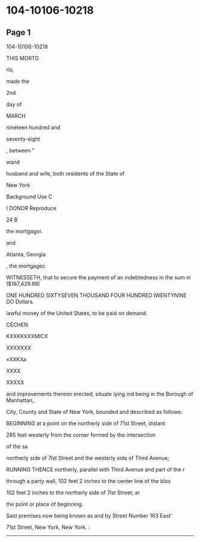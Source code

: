 # 104-10106-10218

## Page 1

104-10106-10218

THIS MORTG

rls,

made the

2nd

day of

MARCH

nineteen hundred and

seventy-eight

, between "

wand

husband and wife, both residents of the State of

New York

Background Use C

I DONOR Reproduce

24 B

the mortgagor.

and

Atlanta, Georgia

, the mortgagec

WITNESSETH, that to secure the payment of an indebtedness in the sum ni ($167,429.88)

ONE HUNDRED SIXTYSEVEN THOUSAND FOUR HUNDRED IWENTYNINE DO Dollars.

lawful money of the United States, to be paid on demand.

CÉCHEN

KXXKKXXXMICX

XXXXXXX

«XXKXa

XXXX

XXXXX

and improvements thereon erected, situate lying ind being in the Borough of Manhattan,.

City, County and State of New York, bounded and described as follows:

BEGINNING at a point on the northerly side of 71st Street, distant

285 feet westerly from the corner formed by the intersection

of the sa

northerly side of 7lst Street and the westerly side of Third Avenue;

RUNNING THENCE northerly, parallel with Third Avenue and part of the r

through a party wall, 102 feet 2 inches to the center line of the blos

102 feet 2 inches to the northerly side of 7lst Street; ar

the point or place of beginning.

Said premises now being known as and by Street Number 163 East'

71st Street, New York, New York. :

---

